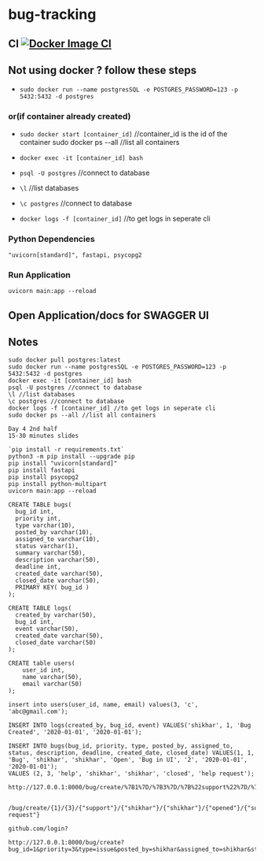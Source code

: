# bug-tracking
## CI [![Docker Image CI](https://github.com/shikharvashistha/bug-tracking/actions/workflows/docker-image.yml/badge.svg?branch=main)](https://github.com/shikharvashistha/bug-tracking/actions/workflows/docker-image.yml)


## Not using docker ? follow these steps
- `sudo docker run --name postgresSQL -e POSTGRES_PASSWORD=123 -p 5432:5432 -d postgres`

### or(if container already created)

- `sudo docker start [container_id]` //container_id is the id of the container sudo docker ps --all //list all containers

- `docker exec -it [container_id] bash`

- `psql -U postgres` //connect to database

- `\l` //list databases

- `\c postgres` //connect to database

- `docker logs -f [container_id]` //to get logs in seperate cli

### Python Dependencies
`"uvicorn[standard]", fastapi, psycopg2`

### Run Application
`uvicorn main:app --reload`

## Open Application/docs for SWAGGER UI


## Notes
```
sudo docker pull postgres:latest
sudo docker run --name postgresSQL -e POSTGRES_PASSWORD=123 -p 5432:5432 -d postgres
docker exec -it [container_id] bash
psql -U postgres //connect to database
\l //list databases
\c postgres //connect to database
docker logs -f [container_id] //to get logs in seperate cli
sudo docker ps --all //list all containers

Day 4 2nd half
15-30 minutes slides

`pip install -r requirements.txt`
python3 -m pip install --upgrade pip
pip install "uvicorn[standard]"
pip install fastapi
pip install psycopg2
pip install python-multipart
uvicorn main:app --reload

CREATE TABLE bugs(
  bug_id int,
  priority int,
  type varchar(10),
  posted_by varchar(10),
  assigned_to varchar(10),
  status varchar(1),
  summary varchar(50),
  description varchar(50),
  deadline int,
  created_date varchar(50),
  closed_date varchar(50),
  PRIMARY KEY( bug_id )
);

CREATE TABLE logs(
  created_by varchar(50),
  bug_id int,
  event varchar(50),
  created_date varchar(50),
  closed_date varchar(50)
);

CREATE table users(
    user_id int,
    name varchar(50),
    email varchar(50)
);

insert into users(user_id, name, email) values(3, 'c', 'abc@gmail.com');

INSERT INTO logs(created_by, bug_id, event) VALUES('shikhar', 1, 'Bug Created', '2020-01-01', '2020-01-01');

INSERT INTO bugs(bug_id, priority, type, posted_by, assigned_to, status, description, deadline, created_date, closed_date) VALUES(1, 1, 'Bug', 'shikhar', 'shikhar', 'Open', 'Bug in UI', '2', '2020-01-01', '2020-01-01');
VALUES (2, 3, 'help', 'shikhar', 'shikhar', 'closed', 'help request');

http://127.0.0.1:8000/bug/create/%7B1%7D/%7B3%7D/%7B%22support%22%7D/%7B%22shikharvashistha%22%7D/%7B%22shikharvashistha%22%7D/%7B%22opened%22%7D/%7B%22supportreques%22%7D


/bug/create/{1}/{3}/{"support"}/{"shikhar"}/{"shikhar"}/{"opened"}/{"support request"}

github.com/login?

http://127.0.0.1:8000/bug/create?bug_id=1&priority=3&type=issue&posted_by=shikhar&assigned_to=shikhar&status=opened&description=issue
```
